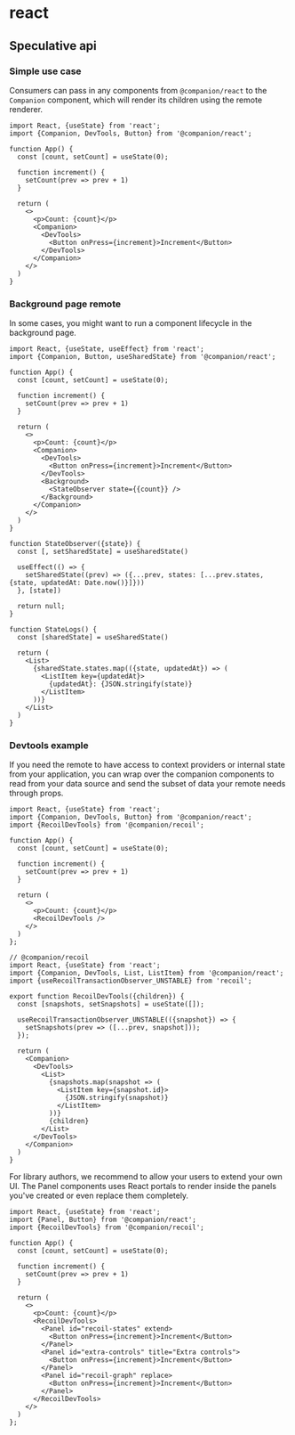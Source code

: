 # react

## Speculative api

### Simple use case

Consumers can pass in any components from `@companion/react` to the `Companion` component, which will render its children using the remote renderer.

```tsx
import React, {useState} from 'react';
import {Companion, DevTools, Button} from '@companion/react';

function App() {
  const [count, setCount] = useState(0);

  function increment() {
    setCount(prev => prev + 1)
  }

  return (
    <>
      <p>Count: {count}</p>
      <Companion>
        <DevTools>
          <Button onPress={increment}>Increment</Button>
        </DevTools>
      </Companion>
    </>
  )
}
```

### Background page remote

In some cases, you might want to run a component lifecycle in the background page.

```tsx
import React, {useState, useEffect} from 'react';
import {Companion, Button, useSharedState} from '@companion/react';

function App() {
  const [count, setCount] = useState(0);

  function increment() {
    setCount(prev => prev + 1)
  }

  return (
    <>
      <p>Count: {count}</p>
      <Companion>
        <DevTools>
          <Button onPress={increment}>Increment</Button>
        </DevTools>
        <Background>
          <StateObserver state={{count}} />
        </Background>
      </Companion>
    </>
  )
}

function StateObserver({state}) {
  const [, setSharedState] = useSharedState()

  useEffect(() => {
    setSharedState((prev) => ({...prev, states: [...prev.states, {state, updatedAt: Date.now()}]}))
  }, [state])

  return null;
}

function StateLogs() {
  const [sharedState] = useSharedState()

  return (
    <List>
      {sharedState.states.map(({state, updatedAt}) => (
        <ListItem key={updatedAt}>
          {updatedAt}: {JSON.stringify(state)}
        </ListItem>
      ))}
    </List>
  )
}
```

### Devtools example

If you need the remote to have access to context providers or internal state from your application, you can wrap over the companion components to read from your data source and send the subset of data your remote needs through props.

```tsx
import React, {useState} from 'react';
import {Companion, DevTools, Button} from '@companion/react';
import {RecoilDevTools} from '@companion/recoil';

function App() {
  const [count, setCount] = useState(0);

  function increment() {
    setCount(prev => prev + 1)
  }

  return (
    <>
      <p>Count: {count}</p>
      <RecoilDevTools />
    </>
  )
};

// @companion/recoil
import React, {useState} from 'react';
import {Companion, DevTools, List, ListItem} from '@companion/react';
import {useRecoilTransactionObserver_UNSTABLE} from 'recoil';

export function RecoilDevTools({children}) {
  const [snapshots, setSnapshots] = useState([]);

  useRecoilTransactionObserver_UNSTABLE(({snapshot}) => {
    setSnapshots(prev => ([...prev, snapshot]));
  });

  return (
    <Companion>
      <DevTools>
        <List>
          {snapshots.map(snapshot => (
            <ListItem key={snapshot.id}>
              {JSON.stringify(snapshot)}
            </ListItem>
          ))}
          {children}
        </List>
      </DevTools>
    </Companion>
  )
}
```

For library authors, we recommend to allow your users to extend your own UI. The Panel components uses React portals to render inside the panels you've created or even replace them completely.

```tsx
import React, {useState} from 'react';
import {Panel, Button} from '@companion/react';
import {RecoilDevTools} from '@companion/recoil';

function App() {
  const [count, setCount] = useState(0);

  function increment() {
    setCount(prev => prev + 1)
  }

  return (
    <>
      <p>Count: {count}</p>
      <RecoilDevTools>
        <Panel id="recoil-states" extend>
          <Button onPress={increment}>Increment</Button>
        </Panel>
        <Panel id="extra-controls" title="Extra controls">
          <Button onPress={increment}>Increment</Button>
        </Panel>
        <Panel id="recoil-graph" replace>
          <Button onPress={increment}>Increment</Button>
        </Panel>
      </RecoilDevTools>
    </>
  )
};
```